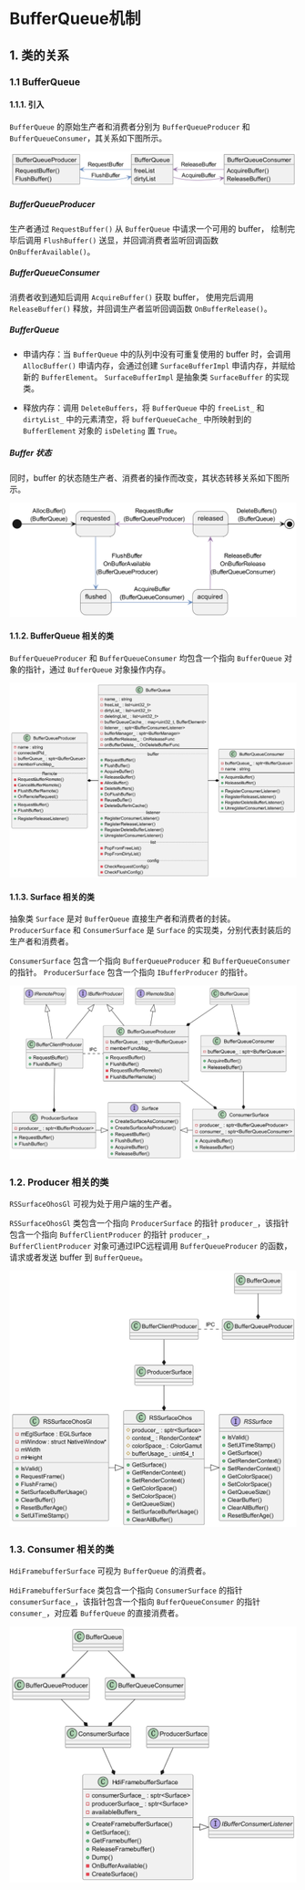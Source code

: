 # BufferQueue机制

## 1. 类的关系

### 1.1 BufferQueue

#### 1.1.1. 引入

`BufferQueue` 的原始生产者和消费者分别为 `BufferQueueProducer` 和 `BufferQueueConsumer`，其关系如下图所示。

![1](picture/1.png)

##### BufferQueueProducer
生产者通过 `RequestBuffer()` 从 `BufferQueue` 中请求一个可用的 buffer，
绘制完毕后调用 `FlushBuffer()` 送显，并回调消费者监听回调函数 `OnBufferAvailable()`。

##### BufferQueueConsumer 
消费者收到通知后调用 `AcquireBuffer()` 获取 buffer，
使用完后调用 `ReleaseBuffer()` 释放，并回调生产者监听回调函数 `OnBufferRelease()`。

##### BufferQueue
+ 申请内存：当 `BufferQueue` 中的队列中没有可重复使用的 buffer 时，会调用 `AllocBuffer()` 申请内存，会通过创建 `SurfaceBufferImpl` 申请内存，并赋给新的 `BufferElement`。
`SurfaceBufferImpl` 是抽象类 `SurfaceBuffer` 的实现类。

+ 释放内存：调用 `DeleteBuffers`，将 `BufferQueue` 中的 `freeList_` 和 `dirtyList_` 中的元素清空，将 `bufferQueueCache_` 中所映射到的 `BufferElement` 对象的 `isDeleting` 置 `True`。

##### Buffer 状态
同时，buffer 的状态随生产者、消费者的操作而改变，其状态转移关系如下图所示。

![2](picture/2.png)

#### 1.1.2. BufferQueue 相关的类

`BufferQueueProducer` 和 `BufferQueueConsumer` 均包含一个指向 `BufferQueue` 对象的指针，通过 `BufferQueue` 对象操作内存。

![3](picture/3.png)

#### 1.1.3. Surface 相关的类

抽象类 `Surface` 是对 `BufferQueue` 直接生产者和消费者的封装。
`ProducerSurface` 和 `ConsumerSurface` 是 `Surface` 的实现类，分别代表封装后的生产者和消费者。

`ConsumerSurface` 包含一个指向 `BufferQueueProducer` 和 `BufferQueueConsumer` 的指针。
`ProducerSurface` 包含一个指向 `IBufferProducer` 的指针。

![4](picture/4.png)

### 1.2. Producer 相关的类

`RSSurfaceOhosGl` 可视为处于用户端的生产者。

`RSSurfaceOhosGl` 类包含一个指向 `ProducerSurface` 的指针 `producer_`，该指针包含一个指向 `BufferClientProducer` 的指针 `producer_`，
`BufferClientProducer` 对象可通过IPC远程调用 `BufferQueueProducer` 的函数，请求或者发送 buffer 到 `BufferQueue`。

![5](picture/5.png)

### 1.3. Consumer 相关的类

`HdiFramebufferSurface` 可视为 `BufferQueue` 的消费者。

`HdiFramebufferSurface` 类包含一个指向 `ConsumerSurface` 的指针 `consumerSurface_`，该指针包含一个指向 `BufferQueueConsumer` 的指针 `consumer_`，对应着 `BufferQueue` 的直接消费者。
 
![6](picture/6.png)
